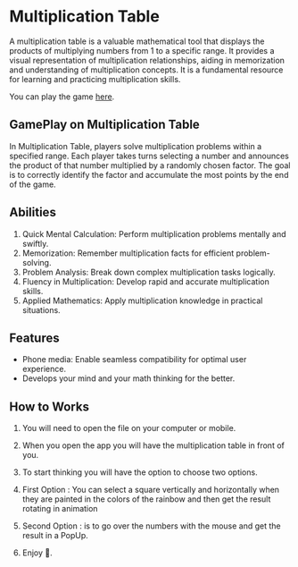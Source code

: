 # Multiplication Table

A multiplication table is a valuable mathematical tool that displays the products of multiplying numbers from 1 to a specific range. It provides a visual representation of multiplication relationships, aiding in memorization and understanding of multiplication concepts. It is a fundamental resource for learning and practicing multiplication skills.

You can play the game [here](https://chananelazenkot.github.io/Table-X-100/).

## GamePlay on Multiplication Table

In Multiplication Table, players solve multiplication problems within a specified range. Each player takes turns selecting a number and announces the product of that number multiplied by a randomly chosen factor. The goal is to correctly identify the factor and accumulate the most points by the end of the game.

## Abilities

1. Quick Mental Calculation: Perform multiplication problems mentally and swiftly.
2. Memorization: Remember multiplication facts for efficient problem-solving.
3. Problem Analysis: Break down complex multiplication tasks logically.
4. Fluency in Multiplication: Develop rapid and accurate multiplication skills.
5. Applied Mathematics: Apply multiplication knowledge in practical situations. 

## Features

- Phone media: Enable seamless compatibility for optimal user experience.
- Develops your mind and your math thinking for the better.

## How to Works

1. You will need to open the file on your computer or mobile.
2. When you open the app you will have the multiplication table in front of you.
3. To start thinking you will have the option to choose two options.
4. First Option : You can select a square vertically and horizontally when they are painted in the colors of the rainbow and then get the result rotating in animation

5. Second Option : is to go over the numbers with the mouse and get the result in a PopUp.
6. Enjoy 🤩.

